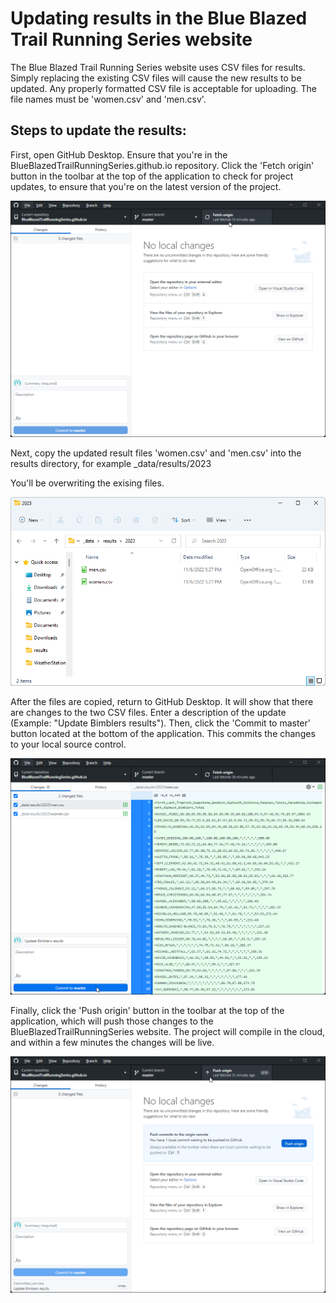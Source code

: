 # Updating results in the Blue Blazed Trail Running Series website

The Blue Blazed Trail Running Series website uses CSV files for results. Simply replacing the existing CSV files will cause the new results to be updated. Any properly formatted CSV file is acceptable for uploading. The file names must be 'women.csv' and 'men.csv'.

## Steps to update the results:

First, open GitHub Desktop. Ensure that you're in the BlueBlazedTrailRunningSeries.github.io repository. Click the 'Fetch origin' button in the toolbar at the top of the application to check for project updates, to ensure that you're on the latest version of the project.

![A screenshot of the GitHub Desktop application with the mouse cursor focused on the Fetch origin button](assets/update_results/check-for-project-updates.png)

Next, copy the updated result files 'women.csv' and 'men.csv' into the results directory, for example _data/results/2023 

You'll be overwriting the exising files.

![A screenshot of a file manager window, showing the files men.csv and women.csv](assets/update_results/copy-files.png)

After the files are copied, return to GitHub Desktop. It will show that there are changes to the two CSV files. Enter a description of the update (Example: "Update Bimblers results"). Then, click the 'Commit to master' button located at the bottom of the application. This commits the changes to your local source control.

![A screenshot of the GitHub Desktop application with the mouse cursor focused on the Commit to master button](assets/update_results/commit-changes.png)

Finally, click the 'Push origin' button in the toolbar at the top of the application, which will push those changes to the BlueBlazedTrailRunningSeries website. The project will compile in the cloud, and within a few minutes the changes will be live.

![A screenshot of the GitHub Desktop application with the mouse cursor focused on the Push origin button](assets/update_results/push-changes.png)
